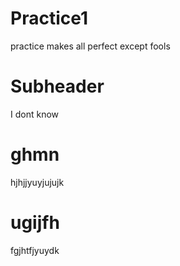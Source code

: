 # Practice1

practice makes all perfect except fools
    
# Subheader
    
I dont know 

# ghmn

hjhjjyuyjujujk

# ugijfh

fgjhtfjyuydk
